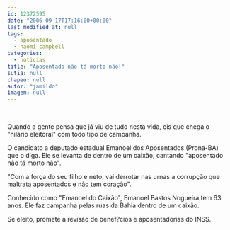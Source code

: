 ```yaml
---
id: 12372595
date: "2006-09-17T17:16:00+00:00"
last_modified_at: null
tags:
  - aposentado
  - naomi-campbell
categories:
  - noticias
title: "Aposentado não tá morto não!"
sutia: null
chapeu: null
autor: "jamildo"
imagem: null
---
```

<p>&nbsp;</p>
<p>Quando a gente pensa que j&aacute; viu de tudo nesta vida, eis que chega o "hil&aacute;rio eleitoral" com todo tipo de campanha.</p>
<p>O candidato a deputado estadual Emanoel dos Aposentados (Prona-BA) que o diga. Ele se levanta de dentro de um caix&atilde;o, cantando "aposentado n&atilde;o t&aacute; morto n&atilde;o".</p>
<p>"Com a for&ccedil;a do seu filho e neto, vai derrotar nas urnas a corrup&ccedil;&atilde;o que maltrata aposentados e n&atilde;o tem cora&ccedil;&atilde;o".</p>
<p>Conhecido como "Emanoel do Caix&atilde;o", Emanoel Bastos Nogueira tem 63 anos. Ele faz campanha pelas ruas da Bahia dentro de um caix&atilde;o.</p>
<p>Se eleito, promete a revis&atilde;o de benef?cios e aposentadorias do INSS.</p>
